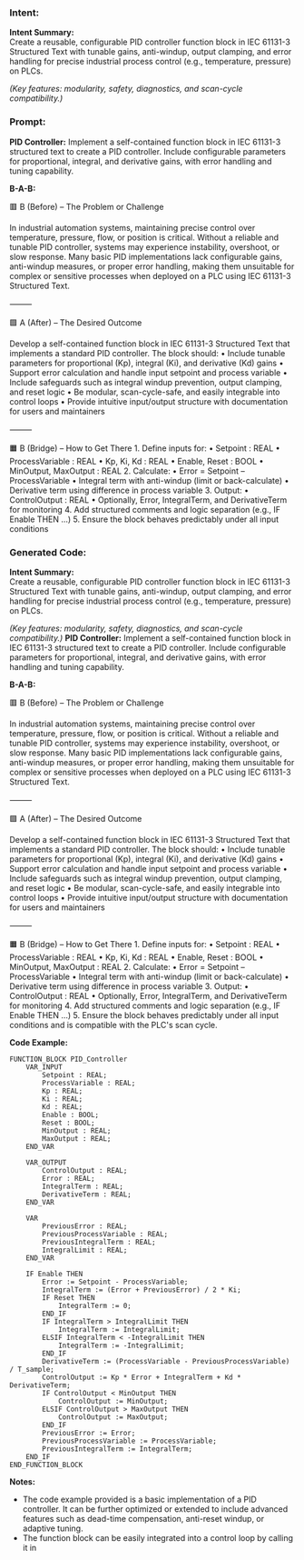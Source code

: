 ### Intent:
**Intent Summary:**  
Create a reusable, configurable PID controller function block in IEC 61131-3 Structured Text with tunable gains, anti-windup, output clamping, and error handling for precise industrial process control (e.g., temperature, pressure) on PLCs.  

*(Key features: modularity, safety, diagnostics, and scan-cycle compatibility.)*

### Prompt:
**PID Controller:**
Implement a self-contained function block in IEC 61131-3 structured text to create a PID controller. Include configurable parameters for proportional, integral, and derivative gains, with error handling and tuning capability.


**B-A-B:**

🟥 B (Before) – The Problem or Challenge

In industrial automation systems, maintaining precise control over temperature, pressure, flow, or position is critical. Without a reliable and tunable PID controller, systems may experience instability, overshoot, or slow response. Many basic PID implementations lack configurable gains, anti-windup measures, or proper error handling, making them unsuitable for complex or sensitive processes when deployed on a PLC using IEC 61131-3 Structured Text.

⸻

🟩 A (After) – The Desired Outcome

Develop a self-contained function block in IEC 61131-3 Structured Text that implements a standard PID controller. The block should:
	•	Include tunable parameters for proportional (Kp), integral (Ki), and derivative (Kd) gains
	•	Support error calculation and handle input setpoint and process variable
	•	Include safeguards such as integral windup prevention, output clamping, and reset logic
	•	Be modular, scan-cycle-safe, and easily integrable into control loops
	•	Provide intuitive input/output structure with documentation for users and maintainers

⸻

🟧 B (Bridge) – How to Get There
	1.	Define inputs for:
	•	Setpoint : REAL
	•	ProcessVariable : REAL
	•	Kp, Ki, Kd : REAL
	•	Enable, Reset : BOOL
	•	MinOutput, MaxOutput : REAL
	2.	Calculate:
	•	Error = Setpoint – ProcessVariable
	•	Integral term with anti-windup (limit or back-calculate)
	•	Derivative term using difference in process variable
	3.	Output:
	•	ControlOutput : REAL
	•	Optionally, Error, IntegralTerm, and DerivativeTerm for monitoring
	4.	Add structured comments and logic separation (e.g., IF Enable THEN ...)
	5.	Ensure the block behaves predictably under all input conditions

### Generated Code:
**Intent Summary:**  
Create a reusable, configurable PID controller function block in IEC 61131-3 Structured Text with tunable gains, anti-windup, output clamping, and error handling for precise industrial process control (e.g., temperature, pressure) on PLCs.  

*(Key features: modularity, safety, diagnostics, and scan-cycle compatibility.)*
**PID Controller:**
Implement a self-contained function block in IEC 61131-3 structured text to create a PID controller. Include configurable parameters for proportional, integral, and derivative gains, with error handling and tuning capability.


**B-A-B:**

🟥 B (Before) – The Problem or Challenge

In industrial automation systems, maintaining precise control over temperature, pressure, flow, or position is critical. Without a reliable and tunable PID controller, systems may experience instability, overshoot, or slow response. Many basic PID implementations lack configurable gains, anti-windup measures, or proper error handling, making them unsuitable for complex or sensitive processes when deployed on a PLC using IEC 61131-3 Structured Text.

⸻

🟩 A (After) – The Desired Outcome

Develop a self-contained function block in IEC 61131-3 Structured Text that implements a standard PID controller. The block should:
	•	Include tunable parameters for proportional (Kp), integral (Ki), and derivative (Kd) gains
	•	Support error calculation and handle input setpoint and process variable
	•	Include safeguards such as integral windup prevention, output clamping, and reset logic
	•	Be modular, scan-cycle-safe, and easily integrable into control loops
	•	Provide intuitive input/output structure with documentation for users and maintainers

⸻

🟧 B (Bridge) – How to Get There
	1.	Define inputs for:
	•	Setpoint : REAL
	•	ProcessVariable : REAL
	•	Kp, Ki, Kd : REAL
	•	Enable, Reset : BOOL
	•	MinOutput, MaxOutput : REAL
	2.	Calculate:
	•	Error = Setpoint – ProcessVariable
	•	Integral term with anti-windup (limit or back-calculate)
	•	Derivative term using difference in process variable
	3.	Output:
	•	ControlOutput : REAL
	•	Optionally, Error, IntegralTerm, and DerivativeTerm for monitoring
	4.	Add structured comments and logic separation (e.g., IF Enable THEN ...)
	5.	Ensure the block behaves predictably under all input conditions and is compatible with the PLC's scan cycle.

**Code Example:**

```
FUNCTION_BLOCK PID_Controller
    VAR_INPUT
        Setpoint : REAL;
        ProcessVariable : REAL;
        Kp : REAL;
        Ki : REAL;
        Kd : REAL;
        Enable : BOOL;
        Reset : BOOL;
        MinOutput : REAL;
        MaxOutput : REAL;
    END_VAR

    VAR_OUTPUT
        ControlOutput : REAL;
        Error : REAL;
        IntegralTerm : REAL;
        DerivativeTerm : REAL;
    END_VAR

    VAR
        PreviousError : REAL;
        PreviousProcessVariable : REAL;
        PreviousIntegralTerm : REAL;
        IntegralLimit : REAL;
    END_VAR

    IF Enable THEN
        Error := Setpoint - ProcessVariable;
        IntegralTerm := (Error + PreviousError) / 2 * Ki;
        IF Reset THEN
            IntegralTerm := 0;
        END_IF
        IF IntegralTerm > IntegralLimit THEN
            IntegralTerm := IntegralLimit;
        ELSIF IntegralTerm < -IntegralLimit THEN
            IntegralTerm := -IntegralLimit;
        END_IF
        DerivativeTerm := (ProcessVariable - PreviousProcessVariable) / T_sample;
        ControlOutput := Kp * Error + IntegralTerm + Kd * DerivativeTerm;
        IF ControlOutput < MinOutput THEN
            ControlOutput := MinOutput;
        ELSIF ControlOutput > MaxOutput THEN
            ControlOutput := MaxOutput;
        END_IF
        PreviousError := Error;
        PreviousProcessVariable := ProcessVariable;
        PreviousIntegralTerm := IntegralTerm;
    END_IF
END_FUNCTION_BLOCK
```

**Notes:**

* The code example provided is a basic implementation of a PID controller. It can be further optimized or extended to include advanced features such as dead-time compensation, anti-reset windup, or adaptive tuning.
* The function block can be easily integrated into a control loop by calling it in
